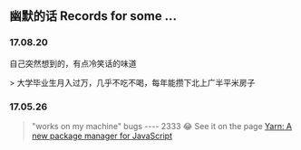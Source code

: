 ## 幽默的话 Records for some ...


### 17.08.20
<p>自己突然想到的，有点冷笑话的味道</p>
> 大学毕业生月入过万，几乎不吃不喝，每年能攒下北上广半平米房子

### 17.05.26
> "works on my machine" bugs
---- 2333 😂
See it on the page [Yarn: A new package manager for JavaScript](https://code.facebook.com/posts/1840075619545360)
